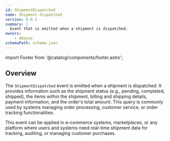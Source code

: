 ```yaml
---
id: ShipmentDispatched
name: Shipment dispatched
version: 0.0.1
summary: |
  Event that is emitted when a shipment is dispatched.
owners:
    - dboyne
schemaPath: schema.json
---
```


import Footer from '@catalog/components/footer.astro';

## Overview

The `ShipmentDispatched` event is emitted when a shipment is dispatched. It provides information such as the shipment status (e.g., pending, completed, shipped), the items within the shipment, billing and shipping details, payment information, and the order's total amount. This query is commonly used by systems managing order processing, customer service, or order tracking functionalities.

This event can be applied in e-commerce systems, marketplaces, or any platform where users and systems need real-time shipment data for tracking, auditing, or managing customer purchases.

<NodeGraph />

<SchemaViewer file="schema.json" title="JSON Schema" maxHeight="500" />